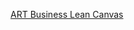 [ART Business Lean Canvas](https://docs.google.com/presentation/d/16jCpolrZzu70mg4MmvfC8hSnm7jZfH8F9Ix8FMsaei4/edit?usp=sharing])
